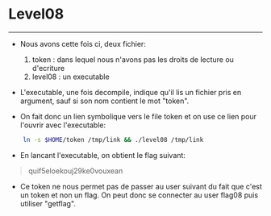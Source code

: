 # Level08

---

- Nous avons cette fois ci, deux fichier:
	1. token : dans lequel nous n'avons pas les droits de lecture ou d'ecriture
	2. level08 : un executable

- L'executable, une fois decompile, indique qu'il lis un fichier pris en argument, sauf si son nom contient le mot "token".

- On fait donc un lien symbolique vers le file token et on use ce lien pour l'ouvrir avec l'executable:
```bash
	ln -s $HOME/token /tmp/link && ./level08 /tmp/link
```

- En lancant l'executable, on obtient le flag suivant:
> 	quif5eloekouj29ke0vouxean

- Ce token ne nous permet pas de passer au user suivant du fait que c'est un token et non un flag.
	On peut donc se connecter au user flag08 puis utiliser "getflag".